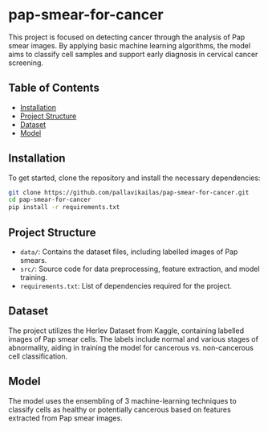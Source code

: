 # pap-smear-for-cancer

This project is focused on detecting cancer through the analysis of Pap smear images. By applying basic machine learning algorithms, the model aims to classify cell samples and support early diagnosis in cervical cancer screening.

## Table of Contents
- [Installation](#installation)
- [Project Structure](#project-structure)
- [Dataset](#dataset)
- [Model](#model)


## Installation
To get started, clone the repository and install the necessary dependencies:

```bash
git clone https://github.com/pallavikailas/pap-smear-for-cancer.git
cd pap-smear-for-cancer
pip install -r requirements.txt
```

## Project Structure
- `data/`: Contains the dataset files, including labelled images of Pap smears.
- `src/`: Source code for data preprocessing, feature extraction, and model training.
- `requirements.txt`: List of dependencies required for the project.

## Dataset
The project utilizes the Herlev Dataset from Kaggle, containing labelled images of Pap smear cells. The labels include normal and various stages of abnormality, aiding in training the model for cancerous vs. non-cancerous cell classification.

## Model
The model uses the ensembling of 3 machine-learning techniques to classify cells as healthy or potentially cancerous based on features extracted from Pap smear images.
